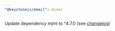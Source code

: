 ```yaml
---
"@keystonejs/email": minor
---
```


Update dependency mjml to ^4.7.0 (see [changelog](https://github.com/mjmlio/mjml/releases/tag/v4.7.0))
